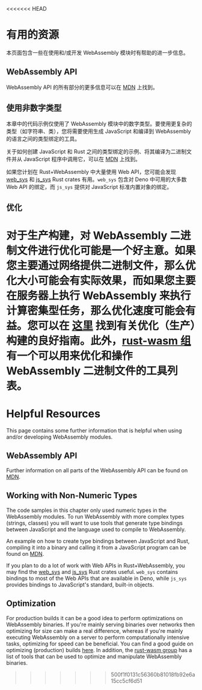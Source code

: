 <<<<<<< HEAD
# 有用的资源

本页面包含一些在使用和/或开发 WebAssembly 模块时有帮助的进一步信息。

## WebAssembly API

WebAssembly API 的所有部分的更多信息可以在
[MDN](https://developer.mozilla.org/en-US/docs/WebAssembly) 上找到。

## 使用非数字类型

本章中的代码示例仅使用了 WebAssembly
模块中的数字类型。要使用更复杂的类型（如字符串、类），您将需要使用生成
JavaScript 和编译到 WebAssembly 的语言之间的类型绑定的工具。

关于如何创建 JavaScript 和 Rust 之间的类型绑定的示例、将其编译为二进制文件并从
JavaScript 程序中调用它，可以在
[MDN](https://developer.mozilla.org/en-US/docs/WebAssembly/Rust_to_wasm)
上找到。

如果您计划在 Rust+WebAssembly 中大量使用 Web API，您可能会发现
[web_sys](https://rustwasm.github.io/wasm-bindgen/web-sys/index.html) 和
[js_sys](https://rustwasm.github.io/wasm-bindgen/contributing/js-sys/index.html)
Rust crates 有用。`web_sys` 包含对 Deno 中可用的大多数 Web API 的绑定，而
`js_sys` 提供对 JavaScript 标准内置对象的绑定。

## 优化

对于生产构建，对 WebAssembly
二进制文件进行优化可能是一个好主意。如果您主要通过网络提供二进制文件，那么优化大小可能会有实际效果，而如果您主要在服务器上执行
WebAssembly 来执行计算密集型任务，那么优化速度可能会有益。您可以在
[这里](https://rustwasm.github.io/docs/book/reference/code-size.html)
找到有关优化（生产）构建的良好指南。此外，[rust-wasm 组](https://rustwasm.github.io/docs/book/reference/tools.html)有一个可以用来优化和操作
WebAssembly 二进制文件的工具列表。
=======
# Helpful Resources

This page contains some further information that is helpful when using and/or
developing WebAssembly modules.

## WebAssembly API

Further information on all parts of the WebAssembly API can be found on
[MDN](https://developer.mozilla.org/en-US/docs/WebAssembly).

## Working with Non-Numeric Types

The code samples in this chapter only used numeric types in the WebAssembly
modules. To run WebAssembly with more complex types (strings, classes) you will
want to use tools that generate type bindings between JavaScript and the
language used to compile to WebAssembly.

An example on how to create type bindings between JavaScript and Rust, compiling
it into a binary and calling it from a JavaScript program can be found on
[MDN](https://developer.mozilla.org/en-US/docs/WebAssembly/Rust_to_wasm).

If you plan to do a lot of work with Web APIs in Rust+WebAssembly, you may find
the [web_sys](https://rustwasm.github.io/wasm-bindgen/web-sys/index.html) and
[js_sys](https://rustwasm.github.io/wasm-bindgen/contributing/js-sys/index.html)
Rust crates useful. `web_sys` contains bindings to most of the Web APIs that are
available in Deno, while `js_sys` provides bindings to JavaScript's standard,
built-in objects.

## Optimization

For production builds it can be a good idea to perform optimizations on
WebAssembly binaries. If you're mainly serving binaries over networks then
optimizing for size can make a real difference, whereas if you're mainly
executing WebAssembly on a server to perform computationally intensive tasks,
optimizing for speed can be beneficial. You can find a good guide on optimizing
(production) builds
[here](https://rustwasm.github.io/docs/book/reference/code-size.html). In
addition, the
[rust-wasm group](https://rustwasm.github.io/docs/book/reference/tools.html) has
a list of tools that can be used to optimize and manipulate WebAssembly
binaries.
>>>>>>> 500f1f0131c56360b81018fb92e6a15cc5cf6d51
